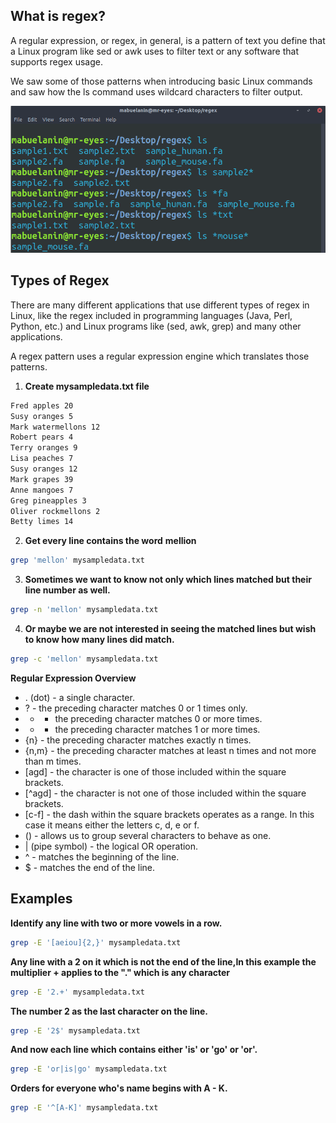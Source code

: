 ## What is regex?
A regular expression, or regex, in general, is a pattern of text you define that a Linux program like sed or awk uses to filter text or any software that supports regex usage.

We saw some of those patterns when introducing basic Linux commands and saw how the ls command uses wildcard characters to filter output.

![regex1.png](./assets/regex1.png)


## Types of Regex

There are many different applications that use different types of regex in Linux, like the regex included in programming languages (Java, Perl, Python, etc.) and Linux programs like (sed, awk, grep) and many other applications.

A regex pattern uses a regular expression engine which translates those patterns.

1. **Create mysampledata.txt file**

```bash
Fred apples 20
Susy oranges 5
Mark watermellons 12
Robert pears 4
Terry oranges 9
Lisa peaches 7
Susy oranges 12
Mark grapes 39
Anne mangoes 7
Greg pineapples 3
Oliver rockmellons 2
Betty limes 14
```

2. **Get every line contains the word** **mellion**

```bash
grep 'mellon' mysampledata.txt
```

3. **Sometimes we want to know not only which lines matched but their line number as well.**

```bash
grep -n 'mellon' mysampledata.txt
```

4. **Or maybe we are not interested in seeing the matched lines but wish to know how many lines did match.**

```bash
grep -c 'mellon' mysampledata.txt
```

**Regular Expression Overview**

- . (dot) - a single character.
- ? - the preceding character matches 0 or 1 times only.
- * - the preceding character matches 0 or more times.
- + - the preceding character matches 1 or more times.
- {n} - the preceding character matches exactly n times.
- {n,m} - the preceding character matches at least n times and not more than m times.
- [agd] - the character is one of those included within the square brackets.
- [^agd] - the character is not one of those included within the square brackets.
- [c-f] - the dash within the square brackets operates as a range. In this case it means either the letters c, d, e or f.
- () - allows us to group several characters to behave as one.
- | (pipe symbol) - the logical OR operation.
- ^ - matches the beginning of the line.
- $ - matches the end of the line.


## **Examples**

**Identify any line with two or more vowels in a row.**

```bash
grep -E '[aeiou]{2,}' mysampledata.txt
```

**Any line with a 2 on it which is not the end of the line,In this example the multiplier + applies to the "." which is any character**

```bash
grep -E '2.+' mysampledata.txt
```

**The number 2 as the last character on the line.**

```bash
grep -E '2$' mysampledata.txt
```

**And now each line which contains either 'is' or 'go' or 'or'.**

```bash
grep -E 'or|is|go' mysampledata.txt
```

**Orders for everyone who's name begins with A - K.**

```bash
grep -E '^[A-K]' mysampledata.txt
```

























